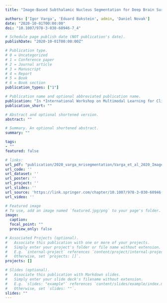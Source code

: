 ```yaml
---
title: "Image-Based Subthalamic Nucleus Segmentation for Deep Brain Surgery with Electrophysiology Aided Refinement"

authors: ['Igor Varga', 'Eduard Bakstein', admin, 'Daniel Novak']
date: "2020-10-01T00:00:00"
doi: "10.1007/978-3-030-60946-7_4"

# Schedule page publish date (NOT publication's date).
publishDate: "2020-10-01T00:00:00Z"

# Publication type.
# 0 = Uncategorized
# 1 = Conference paper
# 2 = Journal article
# 3 = Manuscript
# 4 = Report
# 5 = Book
# 6 = Book section
publication_types: ["1"]

# Publication name and optional abbreviated publication name.
publication: "In *International Workshop on Multimodal Learning for Clinical Decision Support*"
publication_short: ""

# Abstract and optional shortened version.
abstract: ""

# Summary. An optional shortened abstract.
summary: ""

tags:
- ""
featured: false

# links:
url_pdf: "publication/2020_varga_mrisegmentation/Varga_et_al_2020_Image-Based Subthalamic Nucleus Segmentation for Deep Brain Surgery with.pdf"
url_code: ''
url_dataset: ''
url_poster: ''
url_project: ''
url_slides: ''
url_source: 'https://link.springer.com/chapter/10.1007/978-3-030-60946-7_4'
url_video: ''

# Featured image
# To use, add an image named `featured.jpg/png` to your page's folder. 
image:
  caption: 
  focal_point: ""
  preview_only: false

# Associated Projects (optional).
#   Associate this publication with one or more of your projects.
#   Simply enter your project's folder or file name without extension.
#   E.g. `internal-project` references `content/project/internal-project/index.md`.
#   Otherwise, set `projects: []`.
projects: []

# Slides (optional).
#   Associate this publication with Markdown slides.
#   Simply enter your slide deck's filename without extension.
#   E.g. `slides: "example"` references `content/slides/example/index.md`.
#   Otherwise, set `slides: ""`.
slides: ""
---
```

